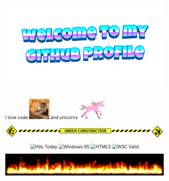 <h1 align="center">
  <img src="welcome-header.gif" alt="Welcome to My GitHub Profile" width="600">
</h1>

I love code ![Cat Typing](cat-typing.gif) and unicorns ![Unicorn](unicorn.gif)

![Under Construction](under-construction.gif)

<p align="center">
  <img src="https://visitor-badge.glitch.me/badge?page_id=your-username.your-repo" alt="Hits Today">
  <img src="https://img.shields.io/badge/Windows-95-blue.svg" alt="Windows 95">
  <img src="https://img.shields.io/badge/HTML-5-orange.svg" alt="HTML5">
  <img src="https://img.shields.io/badge/W3C-Valid-green.svg" alt="W3C Valid">
</p>

![Flames](flames.gif)

